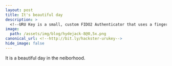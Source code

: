 ```yaml
---
layout: post
title: It's beautiful day
description: >
  <!--URU Key is a small, custom FIDO2 Authenticator that uses a fingerprint scanner to authenticate yourself on WebAuthN-enabled websites.-->
image:  
  path: /assets/img/blog/hydejack-8@0,5x.png
canonical_url: <!--http://bit.ly/hackster-urukey-->
hide_image: false
---
```


It is a beautiful day in the neiborhood.<br>

<!--The internet was [not designed](https://www.cio.com/article/3495971/internet-not-designed-for-security-warns-international-expert.html) with security in mind, but new standards are helping to ensure that users can continue to safely and easily interact with it. A standard called [FIDO2 WebAuthN](https://fidoalliance.org/fido2/fido2-web-authentication-webauthn/) allows users to login to their accounts online using their biometrics, mobile devices, or FIDO security keys — and with much higher security over passwords alone. [Andrey Ovcharov](https://twitter.com/snakeye), a hobbyist electrical engineer, is working on implementing a custom FIDO2 Authenticator with his hardware project [URU Key](https://en.ovcharov.me/2020/02/02/uru-key-esp32-fido2-authenticator/). <br>
<br>
...<br>
Continue reading [this piece on the Hackster blog](http://bit.ly/hackster-urukey)!-->
<br>
